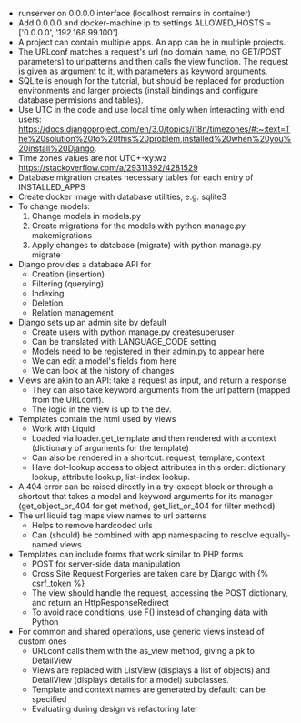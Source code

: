 - runserver on 0.0.0.0 interface (localhost remains in container)
- Add 0.0.0.0 and docker-machine ip to settings
ALLOWED_HOSTS = ['0.0.0.0', '192.168.99.100']
- A project can contain multiple apps. An app can be in multiple projects.
- The URLconf matches a request's url (no domain name, no GET/POST parameters) to urlpatterns and then calls the view function. The request is given as argument to it, with parameters as keyword arguments.
- SQLite is enough for the tutorial, but should be replaced for production environments and larger projects (install bindings and configure database permisions and tables).
- Use UTC in the code and use local time only when interacting with end users: https://docs.djangoproject.com/en/3.0/topics/i18n/timezones/#:~:text=The%20solution%20to%20this%20problem,installed%20when%20you%20install%20Django.
- Time zones values are not UTC+-xy:wz https://stackoverflow.com/a/29311392/4281529
- Database migration creates necessary tables for each entry of INSTALLED_APPS
- Create docker image with database utilities, e.g. sqlite3
- To change models:
  1. Change models in models.py
  2. Create migrations for the models with python manage.py makemigrations
  3. Apply changes to database (migrate) with python manage.py migrate
- Django provides a database API for
  - Creation (insertion)
  - Filtering (querying)
  - Indexing
  - Deletion
  - Relation management
- Django sets up an admin site by default
  - Create users with python manage.py createsuperuser
  - Can be translated with LANGUAGE_CODE setting
  - Models need to be registered in their admin.py to appear here
  - We can edit a model's fields from here
  - We can look at the history of changes
- Views are akin to an API: take a request as input, and return a response
    - They can also take keyword arguments from the url pattern (mapped from the URLconf).
    - The logic in the view is up to the dev.
- Templates contain the html used by views
  - Work with Liquid
  - Loaded via loader.get_template and then rendered with a context (dictionary of arguments for the template)
  - Can also be rendered in a shortcut: request, template, context
  - Have dot-lookup access to object attributes in this order: dictionary lookup, attribute lookup, list-index lookup.
- A 404 error can be raised directly in a try-except block or through a shortcut that takes a model and keyword arguments for its manager (get_object_or_404 for get method, get_list_or_404 for filter method)
- The url liquid tag maps view names to url patterns
  - Helps to remove hardcoded urls
  - Can (should) be combined with app namespacing to resolve equally-named views
- Templates can include forms that work similar to PHP forms
  - POST for server-side data manipulation
  - Cross Site Request Forgeries are taken care by Django with {% csrf_token %}
  - The view should handle the request, accessing the POST dictionary, and return an HttpResponseRedirect
  - To avoid race conditions, use F() instead of changing data with Python
- For common and shared operations, use generic views instead of custom ones
  - URLconf calls them with the as_view method, giving a pk to DetailView
  - Views are replaced with ListView (displays a list of objects) and DetailView (displays details for a model) subclasses.
  - Template and context names are generated by default; can be specified
  - Evaluating during design vs refactoring later
